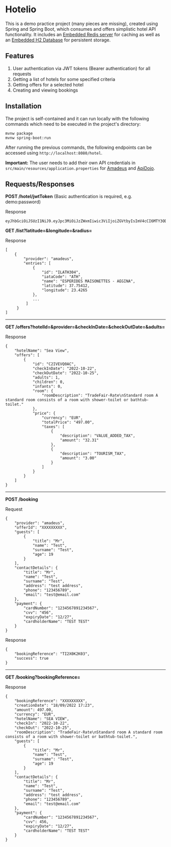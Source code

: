 # Hotelio

This is a demo practice project (many pieces are missing), created using Spring and Spring Boot, which consumes and offers simplistic hotel API functionality. It includes an [Embedded Redis server](https://github.com/kstyrc/embedded-redis) for caching as well as an [Embedded H2 Database](https://www.h2database.com/html/main.html) for persistent storage.

## Features
1. User authentication via JWT tokens (Bearer authentication) for all requests
2. Getting a list of hotels for some specified criteria
3. Getting offers for a selected hotel
4. Creating and viewing bookings

## Installation
The project is self-contained and it can run locally with the following commands which need to be executed in the project's directory:
```
mvnw package
mvnw spring-boot:run
```
After running the previous commands, the following endpoints can be accessed using `http://localhost:8080/hotel`.

**Important:** The user needs to add their own API credentials in `src/main/resources/application.properties` for [Amadeus](https://developers.amadeus.com/) and [ApiDojo](https://rapidapi.com/apidojo/api/travel-advisor/).

## Requests/Responses

**POST /hotel/jwtToken** (Basic authentication is required, e.g. demo:password)

Response
```
eyJhbGciOiJSUzI1NiJ9.eyJpc3MiOiJzZWxmIiwic3ViIjoiZGVtbyIsImV4cCI6MTY3ODkxOTExNywiaWF0IjoxNjc4OTE1NT...
```

**GET /list?latitude=&longitude=&radius=** 

Response
```
[
    {
        "provider": "amadeus",
        "entries": [
            {
                "id": "ILATH304",
                "iataCode": "ATH",
                "name": "ESPERIDES MAISONETTES - AEGINA",
                "latitude": 37.75412,
                "longitude": 23.4265
            },
            ...
         ]
     }
]
```

---

**GET /offers?hotelId=&provider=&checkInDate=&checkOutDate=&adults=**

Response
```
{
    "hotelName": "Sea View",
    "offers": [
        {
            "id": "C2IVEVQ0AC",
            "checkInDate": "2022-10-22",
            "checkOutDate": "2022-10-25",
            "adults": 1,
            "children": 0,
            "infants": 0,
            "room": {
                "roomDescription": "TradeFair-Rate\nStandard room A standard room consists of a room with shower-toilet or bathtub-toilet."
            },
            "price": {
                "currency": "EUR",
                "totalPrice": "497.00",
                "taxes": [
                    {
                        "description": "VALUE_ADDED_TAX",
                        "amount": "32.31"
                    },
                    {
                        "description": "TOURISM_TAX",
                        "amount": "3.00"
                    }
                ]
            }
        }
    ]
}
```

---

**POST /booking**

Request
```
{
	"provider": "amadeus",
	"offerId": "XXXXXXXXX",
	"guests": [
		{
			"title": "Mr",
			"name": "Test",
			"surname": "Test",
			"age": 19
		}
	],
	"contactDetails": {
		"title": "Mr",
		"name": "Test",
		"surname": "Test",
		"address": "test address",
		"phone": "123456789",
		"email": "test@email.com"
	},
	"payment": {
		"cardNumber": "1234567891234567",
		"cvv": "456",
		"expiryDate": "12/27",
		"cardholderName": "TEST TEST"
	}
}
```
Response
```
{
    "bookingReference": "TI2X0K2K03",
    "success": true
}
```

---

**GET /booking?bookingReference=**

Response
```
{
    "bookingReference": "XXXXXXXXX",
    "creationDate": "18/09/2022 17:23",
    "amount": 497.00,
    "currency": "EUR",
    "hotelName": "SEA VIEW",
    "checkIn": "2022-10-22",
    "checkOut": "2022-10-25",
    "roomDescription": "TradeFair-Rate\nStandard room A standard room consists of a room with shower-toilet or bathtub-toilet.",
    "guests": [
        {
            "title": "Mr",
            "name": "Test",
            "surname": "Test",
            "age": 19
        }
    ],
    "contactDetails": {
        "title": "Mr",
        "name": "Test",
        "surname": "Test",
        "address": "test address",
        "phone": "123456789",
        "email": "test@email.com"
    },
    "payment": {
        "cardNumber": "1234567891234567",
        "cvv": 456,
        "expiryDate": "12/27",
        "cardholderName": "TEST TEST"
    }
}
```
